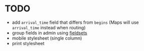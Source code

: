 TODO
====

* add `arrival_time` field that differs from `begins` (Maps will use
  `arrival_time` instead when routing)
* group fields in admin using [fieldsets](https://docs.djangoproject.com/en/dev/ref/contrib/admin/#django.contrib.admin.ModelAdmin.fieldsets)
* mobile stylesheet (single column)
* print stylesheet
